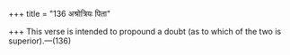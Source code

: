 +++
title = "136 अश्रोत्रियः पिता"

+++
This verse is intended to propound a doubt (as to which of the two is
superior).—(136)
